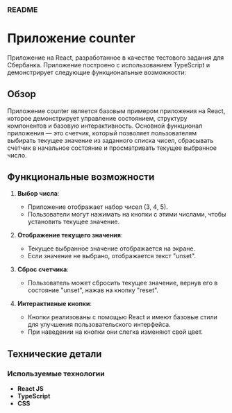 ### README

# Приложение counter

Приложение на React, разработанное в качестве тестового задания для Сбербанка. Приложение построено с использованием TypeScript и демонстрирует следующие функциональные возможности:

## Обзор

Приложение counter является базовым примером приложения на React, которое демонстрирует управление состоянием, структуру компонентов и базовую интерактивность. Основной функционал приложения — это счетчик, который позволяет пользователям выбирать текущее значение из заданного списка чисел, сбрасывать счетчик в начальное состояние и просматривать текущее выбранное число.

## Функциональные возможности

1. **Выбор числа**:
   - Приложение отображает набор чисел (3, 4, 5).
   - Пользователи могут нажимать на кнопки с этими числами, чтобы установить текущее значение.

2. **Отображение текущего значения**:
   - Текущее выбранное значение отображается на экране.
   - Если значение не выбрано, отображается текст "unset".

3. **Сброс счетчика**:
   - Пользователь может сбросить текущее значение, вернув его в состояние "unset", нажав на кнопку "reset".

4. **Интерактивные кнопки**:
   - Кнопки реализованы с помощью React и имеют базовые стили для улучшения пользовательского интерфейса.
   - При наведении на кнопки они слегка изменяют свой цвет.

## Технические детали

### Используемые технологии

- **React JS**
- **TypeScript**
- **CSS**
